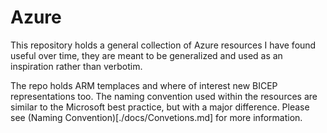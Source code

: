# Azure

This repository holds a general collection of Azure resources I have found useful over time, they are meant to be generalized and used as an inspiration rather than verbotim.

The repo holds ARM templaces and where of interest new BICEP representations too.  The naming convention used within the resources are similar to the Microsoft best practice, but with a major difference.  Please see (Naming Convention)[./docs/Convetions.md] for more information.